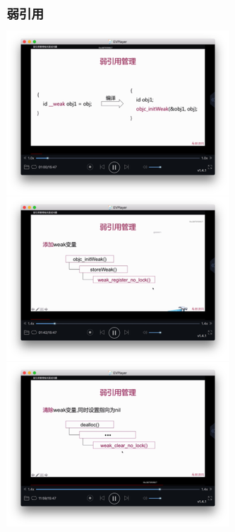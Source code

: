 # 弱引用

![Jietu20191019-224314](media/15714934435395/Jietu20191019-224314.jpg)![Jietu20191019-224345](media/15714934435395/Jietu20191019-224345.jpg)
![Jietu20191019-225300](media/15714934435395/Jietu20191019-225300.jpg)

